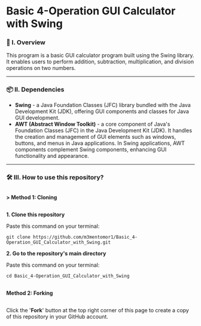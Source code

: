 # Basic 4-Operation GUI Calculator with Swing

### 🧐 I. Overview
This program is a basic GUI calculator program built using the Swing library. It enables users to perform addition, subtraction, multiplication, and division operations on two numbers.

----------------------

### 📦 II. Dependencies
- **Swing** - a Java Foundation Classes (JFC) library bundled with the Java Development Kit (JDK), offering GUI components and classes for Java GUI development.
- **AWT (Abstract Window Toolkit)** - a core component of Java's Foundation Classes (JFC) in the Java Development Kit (JDK). It handles the creation and management of GUI elements such as windows, buttons, and menus in Java applications. In Swing applications, AWT components complement Swing components, enhancing GUI functionality and appearance.

----------------------

### 🛠️ III. How to use this repository?
##
**> Method 1: Cloning**
##
**1. Clone this repository**

   Paste this command on your terminal: 
   ```
   git clone https://github.com/m3mentomor1/Basic_4-Operation_GUI_Calculator_with_Swing.git
   ```

**2. Go to the repository's main directory**
   
   Paste this command on your terminal:
   ```
   cd Basic_4-Operation_GUI_Calculator_with_Swing
   ```
##
**Method 2: Forking**
##
Click the '**Fork**' button at the top right corner of this page to create a copy of this repository in your GitHub account.
